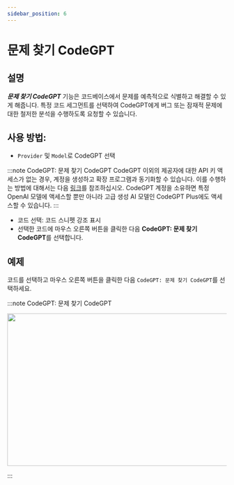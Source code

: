 ```yaml
---
sidebar_position: 6
---
```


# 문제 찾기 CodeGPT

## 설명

***문제 찾기 CodeGPT*** 기능은 코드베이스에서 문제를 예측적으로 식별하고 해결할 수 있게 해줍니다. 특정 코드 세그먼트를 선택하여 CodeGPT에게 버그 또는 잠재적 문제에 대한 철저한 분석을 수행하도록 요청할 수 있습니다.

## 사용 방법:
- `Provider` 및 `Model`로 CodeGPT 선택
  
:::note CodeGPT: 문제 찾기 CodeGPT
CodeGPT 이외의 제공자에 대한 API 키 액세스가 없는 경우, 계정을 생성하고 확장 프로그램과 동기화할 수 있습니다. 이를 수행하는 방법에 대해서는 다음 [링크](https://intercom.help/codegpt/ko/articles/8699317-codegpt-new-extension-%EC%97%90-%EC%97%B0%EA%B2%B0%ED%95%98%EA%B8%B0)를 참조하십시오. CodeGPT 계정을 소유하면 특정 OpenAI 모델에 액세스할 뿐만 아니라 고급 생성 AI 모델인 CodeGPT Plus에도 액세스할 수 있습니다.
:::
- 코드 선택: 코드 스니펫 강조 표시
- 선택한 코드에 마우스 오른쪽 버튼을 클릭한 다음 **CodeGPT: 문제 찾기 CodeGPT**를 선택합니다.

## 예제
코드를 선택하고 마우스 오른쪽 버튼을 클릭한 다음 `CodeGPT: 문제 찾기 CodeGPT`를 선택하세요.

:::note CodeGPT: 문제 찾기 CodeGPT
<p align="center">
  <img width="650" height="350" src="https://github.com/davila7/code-gpt-docs/assets/37567214/7a7b9fc1-e194-4f44-a4a9-d7d059418d2a" />
</p>
:::
